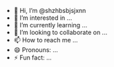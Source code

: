 - 👋 Hi, I’m @shzhbsbjsjxnn
- 👀 I’m interested in ...
- 🌱 I’m currently learning ...
- 💞️ I’m looking to collaborate on ...
- 📫 How to reach me ...
- 😄 Pronouns: ...
- ⚡ Fun fact: ...

<!---
shzhbsbjsjxnn/shzhbsbjsjxnn is a ✨ special ✨ repository because its `README.md` (this file) appears on your GitHub profile.
You can click the Preview link to take a look at your changes.
--->
